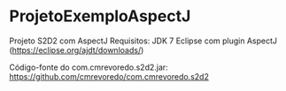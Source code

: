 # ProjetoExemploAspectJ
Projeto S2D2 com AspectJ
Requisitos: JDK 7
Eclipse com plugin AspectJ (https://eclipse.org/ajdt/downloads/)

Código-fonte do com.cmrevoredo.s2d2.jar: https://github.com/cmrevoredo/com.cmrevoredo.s2d2
